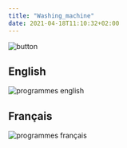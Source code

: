 ```yaml
---
title: "Washing_machine"
date: 2021-04-18T11:10:32+02:00
---
```


![button](./button.png)


English
---

![programmes english](./programme_en.png)


Français
---
![programmes français](./programme_fr.png)